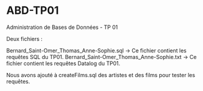 # ABD-TP01

Administration de Bases de Données - TP 01

Deux fichiers : 

Bernard_Saint-Omer_Thomas_Anne-Sophie.sql -> Ce fichier contient les requêtes SQL du TP01.
Bernard_Saint-Omer_Thomas_Anne-Sophie.txt -> Ce fichier contient les requêtes Datalog du TP01.


Nous avons ajouté à createFilms.sql des artistes et des films pour tester les requêtes.




